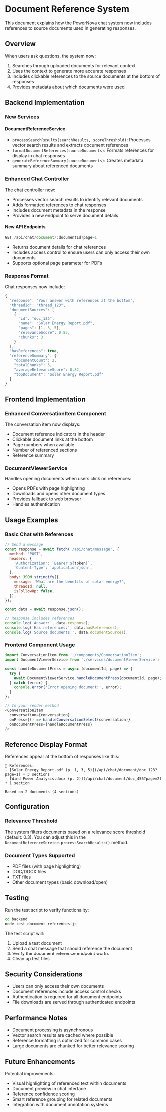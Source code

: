# Document Reference System

This document explains how the PowerNova chat system now includes references to source documents used in generating responses.

## Overview

When users ask questions, the system now:
1. Searches through uploaded documents for relevant context
2. Uses the context to generate more accurate responses
3. Includes clickable references to the source documents at the bottom of responses
4. Provides metadata about which documents were used

## Backend Implementation

### New Services

#### DocumentReferenceService
- `processSearchResults(searchResults, scoreThreshold)`: Processes vector search results and extracts document references
- `formatDocumentReferences(sourceDocuments)`: Formats references for display in chat responses
- `generateReferenceSummary(sourceDocuments)`: Creates metadata summary about referenced documents

### Enhanced Chat Controller

The chat controller now:
- Processes vector search results to identify relevant documents
- Adds formatted references to chat responses
- Includes document metadata in the response
- Provides a new endpoint to serve document details

#### New API Endpoints

```javascript
GET /api/chat/document/:documentId?page=1
```
- Returns document details for chat references
- Includes access control to ensure users can only access their own documents
- Supports optional page parameter for PDFs

### Response Format

Chat responses now include:

```javascript
{
  "response": "Your answer with references at the bottom",
  "threadId": "thread_123",
  "documentSources": [
    {
      "id": "doc_123",
      "name": "Solar Energy Report.pdf",
      "pages": [1, 3, 5],
      "relevanceScore": 0.85,
      "chunks": 3
    }
  ],
  "hasReferences": true,
  "referenceSummary": {
    "documentCount": 2,
    "totalChunks": 5,
    "averageRelevanceScore": 0.82,
    "topDocument": "Solar Energy Report.pdf"
  }
}
```

## Frontend Implementation

### Enhanced ConversationItem Component

The conversation item now displays:
- Document reference indicators in the header
- Clickable document links at the bottom
- Page numbers when available
- Number of referenced sections
- Reference summary

### DocumentViewerService

Handles opening documents when users click on references:
- Opens PDFs with page highlighting
- Downloads and opens other document types
- Provides fallback to web browser
- Handles authentication

## Usage Examples

### Basic Chat with References

```javascript
// Send a message
const response = await fetch('/api/chat/message', {
  method: 'POST',
  headers: {
    'Authorization': `Bearer ${token}`,
    'Content-Type': 'application/json',
  },
  body: JSON.stringify({
    message: 'What are the benefits of solar energy?',
    threadId: null,
    isFollowUp: false,
  }),
});

const data = await response.json();

// Response includes references
console.log('Answer:', data.response);
console.log('Has references:', data.hasReferences);
console.log('Source documents:', data.documentSources);
```

### Frontend Component Usage

```javascript
import ConversationItem from './components/ConversationItem';
import DocumentViewerService from './services/documentViewerService';

const handleDocumentPress = async (documentId, page) => {
  try {
    await DocumentViewerService.handleDocumentPress(documentId, page);
  } catch (error) {
    console.error('Error opening document:', error);
  }
};

// In your render method
<ConversationItem 
  conversation={conversation}
  onPress={() => handleConversationSelect(conversation)}
  onDocumentPress={handleDocumentPress}
/>
```

## Reference Display Format

References appear at the bottom of responses like this:

```
📄 References:
- [Solar Energy Report.pdf (p. 1, 3, 5)](/api/chat/document/doc_123?page=1) • 3 sections
- [Wind Power Analysis.docx (p. 2)](/api/chat/document/doc_456?page=2) • 1 section

Based on 2 documents (4 sections)
```

## Configuration

### Relevance Threshold
The system filters documents based on a relevance score threshold (default: 0.3). You can adjust this in the `DocumentReferenceService.processSearchResults()` method.

### Document Types Supported
- PDF files (with page highlighting)
- DOC/DOCX files
- TXT files
- Other document types (basic download/open)

## Testing

Run the test script to verify functionality:

```bash
cd backend
node test-document-references.js
```

The test script will:
1. Upload a test document
2. Send a chat message that should reference the document
3. Verify the document reference endpoint works
4. Clean up test files

## Security Considerations

- Users can only access their own documents
- Document references include access control checks
- Authentication is required for all document endpoints
- File downloads are served through authenticated endpoints

## Performance Notes

- Document processing is asynchronous
- Vector search results are cached where possible
- Reference formatting is optimized for common cases
- Large documents are chunked for better relevance scoring

## Future Enhancements

Potential improvements:
- Visual highlighting of referenced text within documents
- Document preview in chat interface
- Reference confidence scoring
- Smart reference grouping for related documents
- Integration with document annotation systems
